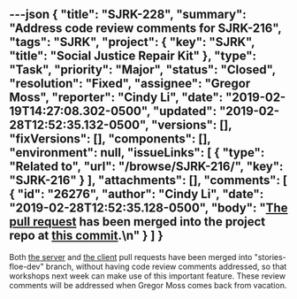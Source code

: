 ---json
{
  "title": "SJRK-228",
  "summary": "Address code review comments for SJRK-216",
  "tags": "SJRK",
  "project": {
    "key": "SJRK",
    "title": "Social Justice Repair Kit"
  },
  "type": "Task",
  "priority": "Major",
  "status": "Closed",
  "resolution": "Fixed",
  "assignee": "Gregor Moss",
  "reporter": "Cindy Li",
  "date": "2019-02-19T14:27:08.302-0500",
  "updated": "2019-02-28T12:52:35.132-0500",
  "versions": [],
  "fixVersions": [],
  "components": [],
  "environment": null,
  "issueLinks": [
    {
      "type": "Related to",
      "url": "/browse/SJRK-216/",
      "key": "SJRK-216"
    }
  ],
  "attachments": [],
  "comments": [
    {
      "id": "26276",
      "author": "Cindy Li",
      "date": "2019-02-28T12:52:35.128-0500",
      "body": "[The pull request](https://github.com/fluid-project/sjrk-story-telling/pull/17) has been merged into the project repo at [this commit](https://github.com/fluid-project/sjrk-story-telling/commit/051d869ba5ecb88751de732948633d0afc2b0f0c).\n"
    }
  ]
}
---
Both [the server](https://github.com/fluid-project/sjrk-story-telling-server/pull/14) and [the client](https://github.com/fluid-project/sjrk-story-telling/pull/16) pull requests have been merged into "stories-floe-dev" branch, without having code review comments addressed, so that workshops next week can make use of this important feature. These review comments will be addressed when Gregor Moss comes back from vacation.

        